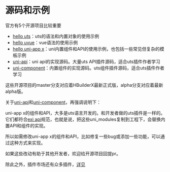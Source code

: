 # 源码和示例

官方有5个开源项目比较重要
- [hello uts](https://gitcode.net/dcloud/hello-uts)：uts的语法和内置对象的使用示例
- [hello uvue](https://gitcode.net/dcloud/hello-uvue)：vue语法的使用示例
- [hello uni-app x](https://gitcode.net/dcloud/hello-uni-app-x)：uni内置组件和API的使用示例，也包括一些常见但复杂的模板示例
- [uni-api](https://gitcode.net/dcloud/uni-api)：uni api的实现源码。大量uts API插件源码，适合uts插件作者学习
- [uni-component](https://gitcode.net/dcloud/uni-component)：内置组件的实现源码。uts组件插件源码，适合uts插件作者学习

这些开源项目的master分支对应着HBuilderX最新正式版，alpha分支对应着最新alpha版。

关于[uni-api](https://gitcode.net/dcloud/uni-api)和[uni-component](https://gitcode.net/dcloud/uni-component)，再强调说明下：

uni-app x的组件和API，大多是uts语言开发的。和开发者做的uts插件是一样的。\
它们都符合[exi api](https://uniapp.dcloud.net.cn/api/extapi.html)规范，也就是说，把这些uni_modules复制到工程下，会替换内置API和组件的实现。

所以如需修改uni-app x的组件和API，比如修复一些bug或添加一些功能，可以通过这种方式来实现。

如果这些改动有助于其他开发者，欢迎给开源项目回提pr。

除此之外，插件市场还有众多插件，[详见](https://ext.dcloud.net.cn/?uni-appx=1)